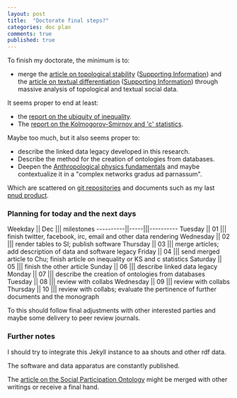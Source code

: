```yaml
---
layout: post
title:  "Doctorate final steps?"
categories: doc plan
comments: true
published: true
---
```

To finish my doctorate, the minimum is to:

* merge the [article on topological stability][atop] ([Supporting Information][sitop])
and the [article on textual differentiation][atxt] ([Supporting Information][sitxt])
through massive analysis of topological and textual social data.

It seems proper to end at least:

* the [report on the ubiquity of inequality][ueq].
* The [report on the Kolmogorov-Smirnov and 'c' statistics][kol].

Maybe too much, but it also seems proper to:

* describe the linked data legacy developed in this research.
* Describe the method for the creation of ontologies from databases.
* Deepen the [Anthropological physics fundamentals][anp] and maybe contextualize it in a "complex networks gradus ad parnassum".

Which are scattered on [git repositories][ttmgh] and documents such as my last [pnud product][pnud5].

### Planning for today and the next days

Weekday   || Dec ||| milestones
----------||-----|||----------
Tuesday   || 01  ||| finish twitter, facebook, irc, email and other data rendering
Wednesday || 02  ||| render tables to SI; publish software
Thursday  || 03  ||| merge articles; add description of data and software legacy
Friday    || 04  ||| send merged article to Chu; finish article on inequality or KS and c statistics
Saturday  || 05  ||| finish the other article
Sunday    || 06  ||| describe linked data legacy
Monday    || 07  ||| describe the creation of ontologies from databases
Tuesday   || 08  ||| review with collabs
Wednesday || 09  ||| review with collabs
Thursday  || 10  ||| review with collabs; evaluate the pertinence of further documents and the monograph

To this should follow final adjustments with other interested parties
and maybe some delivery to peer review journals.

### Further notes

I should try to integrate this Jekyll instance to aa shouts and other rdf data.

The software and data apparatus are constantly published.

The [article on the Social Participation Ontology][aops] might be merged with other writings 
or receive a final hand.

[atop]:       https://github.com/ttm/articleStabilityInteractionNetworks/raw/master/paper.pdf
[sitop]:      https://github.com/ttm/articleStabilityInteractionNetworks/raw/master/supportingInformation.pdf
[atxt]:       https://github.com/ttm/artigoTextoNasRedes/raw/master/paper.pdf
[sitxt]:       https://github.com/ttm/artigoTextoNasRedes/raw/master/supportingInformation.pdf
[ueq]:       https://github.com/ttm/ubiquitousInequality/raw/master/essay.pdf
[kol]:       https://github.com/ttm/kolmogorov-smirnov/raw/master/paper.pdf
[ttmgh]:      https://github.com/ttm 
[pnud5]:       https://github.com/ttm/pnud5  
[anp]:       https://www.academia.edu/10356773/What_are_you_and_I_anthropological_physics_fundamentals_
[aops]:       https://github.com/ttm/ops/
